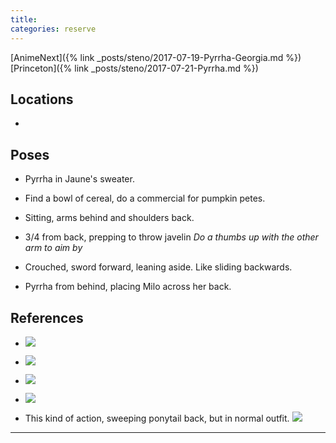 ```yaml
---
title: 
categories: reserve
---
```


[AnimeNext]({% link _posts/steno/2017-07-19-Pyrrha-Georgia.md %})
[Princeton]({% link _posts/steno/2017-07-21-Pyrrha.md %})

## Locations

- 

## Poses

* Pyrrha in Jaune's sweater. 

* Find a bowl of cereal, do a commercial for pumpkin petes.

* Sitting, arms behind and shoulders back.

* 3/4 from back, prepping to throw javelin *Do a thumbs up with the other arm to aim by*

* Crouched, sword forward, leaning aside. Like sliding backwards.

* Pyrrha from behind, placing Milo across her back. 

## References

* ![](http://i.imgur.com/Z6wRmYX.png)

* ![](http://i.imgur.com/x8kV7rV.png)

* ![](http://i.imgur.com/acvz6wo.png)

* ![](http://i.imgur.com/Q9boux2.png)

* This kind of action, sweeping ponytail back, but in normal outfit. ![](http://i.imgur.com/rwV2Ild.png)

---
